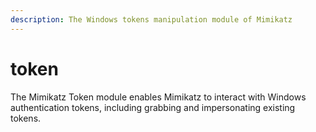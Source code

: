 ```yaml
---
description: The Windows tokens manipulation module of Mimikatz
---
```


# token

The Mimikatz Token module enables Mimikatz to interact with Windows authentication tokens, including grabbing and impersonating existing tokens.

